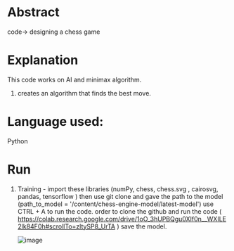 # Abstract
code-> designing a chess game
# Explanation
This code works on AI and minimax algorithm.
1) creates an algorithm that finds the best move.


# Language used:

Python 

# Run
1) Training - import these libraries (numPy, chess, chess.svg , cairosvg, pandas, tensorflow )
   then use git clone and gave the path to the model (path_to_model = '/content/chess-engine-model/latest-model')
   use CTRL + A to run the code.
   order to clone the github and run the code
   ( https://colab.research.google.com/drive/1oO_3hUPBQgu0XIf0n__WXILE2lk84F0h#scrollTo=zltySP8_UrTA )
   save the model.
   
   ![image](https://user-images.githubusercontent.com/68839065/173104720-74ddbbbf-421d-4565-9b95-40d6647413fa.png)


   


   
 





